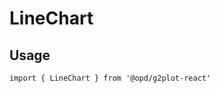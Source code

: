 # LineChart

## Usage

```tsx | pure
import { LineChart } from '@opd/g2plot-react'
```

<API src="../../src/plots/line/index.tsx" />

